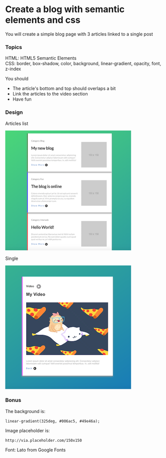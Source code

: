 # Create a blog with semantic elements and css
You will create a simple blog page with 3 articles linked to a single post

### Topics
HTML: HTML5 Semantic Elements  
CSS: border, box-shadow, color, background, linear-gradient, opacity, font, z-index

You should
  - The article's bottom and top should overlaps a bit
  - Link the articles to the video section
  - Have fun

### Design

Articles list

![list](./assets/images/list.png)

Single

![single](./assets/images/single.png)


### Bonus
The background is:
```
linear-gradient(325deg, #006ac5, #49e46a);
```

Image placeholder is:
```
http://via.placeholder.com/150x150
```

Font: Lato from Google Fonts
